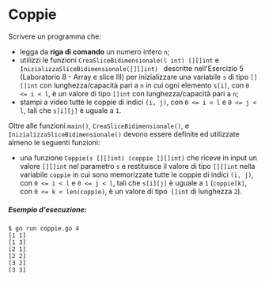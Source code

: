 # Coppie

Scrivere un programma che:
* legga da **riga di comando** un numero intero `n`;
* utilizzi le funzioni `CreaSliceBidimensionale(l int) [][]int` e `InizializzaSliceBidimensionale([][]int) ` descritte nell'Esercizio 5 (Laboratorio 8 - Array e slice III) per inizializzare una variabile `s` di tipo `[][]int` con lunghezza/capacità pari a `n` in cui ogni elemento `s[i]`, con `0 <= i < l`, è un valore di tipo `[]int` con lunghezza/capacità pari a `n`;
* stampi a video tutte le coppie di indici `(i, j)`, con `0 <= i < l` e `0 <= j < l`, tali che `s[i][j]` è uguale a `1`.

Oltre alle funzioni `main()`, `CreaSliceBidimensionale()`, e `InizializzaSliceBidimensionale()` devono essere definite ed utilizzate almeno le seguenti funzioni:
* una funzione `Coppie(s [][]int) (coppie [][]int)` che riceve in input un valore `[][]int` nel parametro `s` e restituisce il valore di tipo `[][]int` nella variabile `coppie` in cui sono memorizzate tutte le coppie di indici `(i, j)`, con `0 <= i < l` e `0 <= j < l`, tali che `s[i][j]` è uguale a `1` (`coppie[k]`, con `0 <= k < len(coppie)`, è un valore di tipo` []int` di lunghezza `2`).

##### Esempio d'esecuzione:

```text
$ go run coppie.go 4
[1 1]
[1 3]
[2 1]
[2 2]
[3 2]
[3 3]
```
